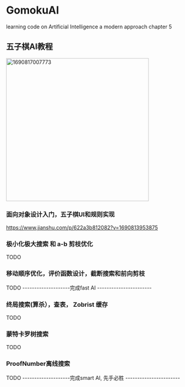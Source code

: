 # GomokuAI
learning code on Artificial Intelligence  a modern approach chapter 5

## 五子棋AI教程
<img width="387" alt="1690817007773" src="https://github.com/yixuaz/GomokuAI/assets/19387492/0092ddfc-0d9f-48b8-af53-f3e642a26f45">

### 面向对象设计入门，五子棋UI和规则实现
https://www.jianshu.com/p/622a3b812082?v=1690813953875
### 极小化极大搜索 和 a-b 剪枝优化
TODO
### 移动顺序优化，评价函数设计，截断搜索和前向剪枝
TODO
--------------------完成fast AI -----------------------

### 终局搜索(算杀），查表， Zobrist 缓存
TODO
### 蒙特卡罗树搜索
TODO
### ProofNumber离线搜索
TODO
--------------------完成smart AI, 先手必胜 -----------------------
